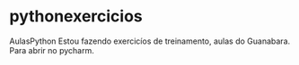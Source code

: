 # pythonexercicios
AulasPython
Estou fazendo exercicíos de treinamento, aulas
do Guanabara.
Para abrir no pycharm.
